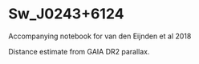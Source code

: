 # Sw_J0243+6124
Accompanying notebook for van den Eijnden et al 2018

Distance estimate from GAIA DR2 parallax.
